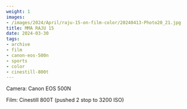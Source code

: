 ```yaml
---
weight: 1
images:
- /images/2024/April/raju-15-on-film-color/20240413-Photo20_21.jpg
title: MMA RAJU 15
date: 2024-03-30
tags:
- archive
- film
- canon-eos-500n
- sports
- color
- cinestill-800t
---
```


Camera: Canon EOS 500N

Film: Cinestill 800T (pushed 2 stop to 3200 ISO)